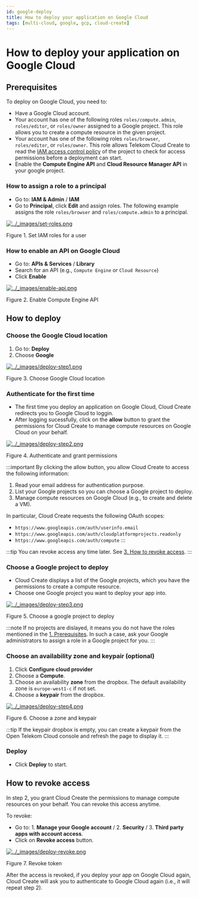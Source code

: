 ```yaml
---
id: google-deploy
title: How to deploy your application on Google Cloud
tags: [multi-cloud, google, gcp, cloud-create]
---
```


# How to deploy your application on Google Cloud
Prerequisites
----------------------------------------------------------------

To deploy on Google Cloud, you need to:

*   Have a Google Cloud account.
*   Your account has one of the following roles `roles/compute.admin`, `roles/editor`, or `roles/owner` assigned to a Google project. This role allows you to create a compute resource in the given project.
*   Your account has one of the following roles `roles/browser`, `roles/editor`, or `roles/owner`. This role allows Telekom Cloud Create to read the [IAM access control policy](https://cloud.google.com/resource-manager/docs/access-control-proj) of the project to check for access permissions before a deployment can start.
*   Enable the **Compute Engine API** and **Cloud Resource Manager API** in your google project.
    

### How to assign a role to a principal

*   Go to: **IAM & Admin** / **IAM**
*   Go to **Principal**, click **Edit** and assign roles. The following example assigns the role `roles/browser` and `roles/compute.admin` to a principal.
    

[![../_images/set-roles.png](https://docs.otc.t-systems.com/cloud-create/umn/_images/set-roles.png)](https://docs.otc.t-systems.com/cloud-create/umn/_images/set-roles.png)

Figure 1. Set IAM roles for a user

### How to enable an API on Google Cloud

*   Go to: **APIs & Services** / **Library**
*   Search for an API (e.g., `Compute Engine` or `Cloud Resource`)
*   Click **Enable**
    
[![../_images/enable-api.png](https://docs.otc.t-systems.com/cloud-create/umn/_images/enable-api.png)](https://docs.otc.t-systems.com/cloud-create/umn/_images/enable-api.png)

Figure 2. Enable Compute Engine API

How to deploy
----------------------------------------------------------------

### Choose the Google Cloud location

1.  Go to: **Deploy**
2.  Choose **Google**
    

[![../_images/deploy-step1.png](https://docs.otc.t-systems.com/cloud-create/umn/_images/deploy-step1.png)](https://docs.otc.t-systems.com/cloud-create/umn/_images/deploy-step1.png)

Figure 3. Choose Google Cloud location

### Authenticate for the first time

*   The first time you deploy an application on Google Cloud, Cloud Create redirects you to Google Cloud to loggin.
*   After logging sucessfully, click on the **allow** button to grant the permissions for Cloud Create to manage compute resources on Google Cloud on your behalf.
    

[![../_images/deploy-step2.png](https://docs.otc.t-systems.com/cloud-create/umn/_images/deploy-step2.png)](https://docs.otc.t-systems.com/cloud-create/umn/_images/deploy-step2.png)

Figure 4. Authenticate and grant permissions

:::important
By clicking the allow button, you allow Cloud Create to access the following information:

1.  Read your email address for authentication purpose.
2.  List your Google projects so you can choose a Google project to deploy.
3.  Manage compute resources on Google Cloud (e.g., to create and delete a VM).
    
In particular, Cloud Create requests the following OAuth scopes:

*   `https://www.googleapis.com/auth/userinfo.email`   
*   `https://www.googleapis.com/auth/cloudplatformprojects.readonly`
*   `https://www.googleapis.com/auth/compute`
::: 

:::tip
You can revoke access any time later. See [3\. How to revoke access](#google-revoke-access).
:::

### Choose a Google project to deploy

*   Cloud Create displays a list of the Google projects, which you have the permissions to create a compute resource.
*   Choose one Google project you want to deploy your app into.

[![../_images/deploy-step3.png](https://docs.otc.t-systems.com/cloud-create/umn/_images/deploy-step3.png)](https://docs.otc.t-systems.com/cloud-create/umn/_images/deploy-step3.png)

Figure 5. Choose a google project to deploy

:::note
If no projects are dislayed, it means you do not have the roles mentioned in the [1\. Prerequisites](#google-prerequisites). In such a case, ask your Google administrators to assign a role in a Google project for you.
:::

### Choose an availability zone and keypair (optional)

1.  Click **Configure cloud provider**
2.  Choose a **Compute**.
3.  Choose an availability **zone** from the dropbox. The default availability zone is `europe-west1-c` if not set.
4.  Choose a **keypair** from the dropbox.
    
[![../_images/deploy-step4.png](https://docs.otc.t-systems.com/cloud-create/umn/_images/deploy-step4.png)](https://docs.otc.t-systems.com/cloud-create/umn/_images/deploy-step4.png)

Figure 6. Choose a zone and keypair

:::tip
If the keypair dropbox is empty, you can create a keypair from the Open Telekom Cloud console and refresh the page to display it.
:::

### Deploy

*   Click **Deploy** to start.
    
How to revoke access
------------------------------------------------------------------------------

In step 2, you grant Cloud Create the permissions to manage compute resources on your behalf. You can revoke this access anytime.

To revoke:

*   Go to: 1. **Manage your Google account** / 2. **Security** / 3. **Third party apps with account access**.
*   Click on **Revoke access** button.
    
[![../_images/deploy-revoke.png](https://docs.otc.t-systems.com/cloud-create/umn/_images/deploy-revoke.png)](https://docs.otc.t-systems.com/cloud-create/umn/_images/deploy-revoke.png)

Figure 7. Revoke token

After the access is revoked, if you deploy your app on Google Cloud again, Cloud Create will ask you to authenticate to Google Cloud again (i.e., it will repeat step 2).